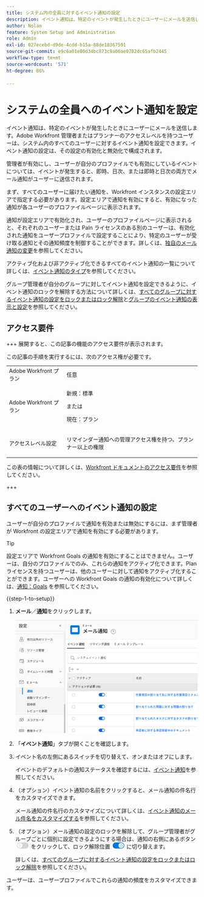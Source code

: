 ```yaml
---
title: システム内の全員に対するイベント通知の設定
description: イベント通知は、特定のイベントが発生したときにユーザーにメールを送信します。Adobe Workfront 管理者またはプランナーのアクセスレベルを持つユーザーは、システム内のすべてのユーザーに対するイベント通知を設定できます。イベント通知の設定は、その設定の有効化と無効化で構成されます。
author: Nolan
feature: System Setup and Administration
role: Admin
exl-id: 027ecebd-d9de-4cdd-b15a-88de18367591
source-git-commit: e9c6a01e80d34bc873c9a06ae0782dc65afb2445
workflow-type: tm+mt
source-wordcount: '571'
ht-degree: 86%

---
```


# システムの全員へのイベント通知を設定

<!-- Audited: 1/2024 -->

<!--DON'T DELETE, DRAFT OR HIDE THIS ARTICLE. IT IS LINKED TO THE PRODUCT, THROUGH THE CONTEXT SENSITIVE HELP LINKS-->

イベント通知は、特定のイベントが発生したときにユーザーにメールを送信します。Adobe Workfront 管理者またはプランナーのアクセスレベルを持つユーザーは、システム内のすべてのユーザーに対するイベント通知を設定できます。イベント通知の設定は、その設定の有効化と無効化で構成されます。

<!--Alina annotation on the word "all" in 2nd sentence: abive, drafted and remains QS only-->

管理者が有効にし、ユーザーが自分のプロファイルでも有効にしているイベントについては、イベントが発生すると、即時、日次、または即時と日次の両方でメール通知がユーザーに送信されます。

まず、すべてのユーザーに届けたい通知を、Workfront インスタンスの設定エリアで指定する必要があります。設定エリアで通知を有効にすると、有効になった通知が各ユーザーのプロファイルページに表示されます。

通知が設定エリアで有効化され、ユーザーのプロファイルページに表示されると、それぞれのユーザーまたは Paln ライセンスのある別のユーザーは、有効化された通知をユーザープロファイルで設定することにより、特定のユーザーが受け取る通知とその通知頻度を制御することができます。詳しくは、[独自のメール通知の変更](../../../workfront-basics/using-notifications/activate-or-deactivate-your-own-event-notifications.md)を参照してください。

アクティブ化および非アクティブ化できるすべてのイベント通知の一覧について詳しくは、[イベント通知のタイプ](../../../administration-and-setup/manage-workfront/emails/event-notifications-available-in-wf.md)を参照してください。

グループ管理者が自分のグループに対してイベント通知を設定できるように、イベント通知のロックを解除する方法について詳しくは、[すべてのグループに対するイベント通知の設定をロックまたはロック解除](../../../administration-and-setup/manage-workfront/emails/unlock-configuration-of-event-notifications-for-groups.md)と[グループのイベント通知の表示と設定](../../../administration-and-setup/manage-groups/create-and-manage-groups/view-and-configure-event-notifications-group.md)を参照してください。

## アクセス要件

+++ 展開すると、この記事の機能のアクセス要件が表示されます。

この記事の手順を実行するには、次のアクセス権が必要です。

<table style="table-layout:auto"> 
 <col> 
 <col> 
 <tbody> 
  <tr> 
   <td role="rowheader">Adobe Workfront プラン</td> 
   <td>任意</td> 
  </tr> 
  <tr> 
   <td role="rowheader">Adobe Workfront プラン</td> 
   <td> <p>新規：標準</p>
 <p>または</p> 
<p>現在：プラン</p> 
</td> 
  </tr> 
  <tr> 
   <td role="rowheader">アクセスレベル設定</td> 
   <td> <p>リマインダー通知への管理アクセス権を持つ、プランナー以上の権限</p> </td> 
  </tr> 
 </tbody> 
</table>

この表の情報について詳しくは、[Workfront ドキュメントのアクセス要件](/help/quicksilver/administration-and-setup/add-users/access-levels-and-object-permissions/access-level-requirements-in-documentation.md)を参照してください。

+++

## すべてのユーザーへのイベント通知の設定

ユーザーが自分のプロファイルで通知を有効または無効にするには、まず管理者が Workfront の設定エリアで通知を有効にする必要があります。

>[!TIP]
>
>設定エリアで Workfront Goals の通知を有効にすることはできません。ユーザーは、自分のプロファイルでのみ、これらの通知をアクティブ化できます。Plan ライセンスを持つユーザーは、他のユーザーに対して通知をアクティブ化することができます。ユーザーへの Workfront Goals の通知の有効化について詳しくは、[通知：Goals](../../../workfront-basics/using-notifications/notifications-goals.md) を参照してください。

{{step-1-to-setup}}

1. **メール**／**通知**&#x200B;をクリックします。

   ![ 設定メールの通知領域 ](assets/notifications-area-under-setup-emails.png)


1. 「**イベント通知**」タブが開くことを確認します。
1. イベント名の左側にあるスイッチを切り替えて、オンまたはオフにします。

   イベントのデフォルトの通知ステータスを確認するには、[イベント通知](../../../workfront-basics/using-notifications/event-notifications.md)を参照してください。

1. （オプション）イベント通知の名前をクリックすると、メール通知の件名行をカスタマイズできます。

   メール通知の件名行のカスタマイズについて詳しくは、[イベント通知のメール件名をカスタマイズする](../../../administration-and-setup/manage-workfront/emails/custom-email-subjects-event-notification.md)を参照してください。

1. （オプション）メール通知の設定のロックを解除して、グループ管理者がグループごとに個別に設定できるようにする場合は、通知の右側にあるボタン ![ ロック切り替え ](assets/lock-toggle-button.png) をクリックして、ロック解除位置 ![ ロック解除切り替え ](assets/unlock-toggle-button.png) に切り替えます。

   詳しくは、[すべてのグループに対するイベント通知の設定をロックまたはロック解除](../../../administration-and-setup/manage-workfront/emails/unlock-configuration-of-event-notifications-for-groups.md)を参照してください。

ユーザーは、ユーザープロファイルでこれらの通知の頻度をカスタマイズできます。